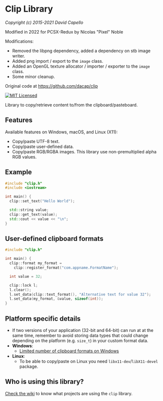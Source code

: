 # Clip Library
*Copyright (c) 2015-2021 David Capello*

Modified in 2022 for PCSX-Redux by Nicolas "Pixel" Noble

Modifications:
- Removed the libpng dependency, added a dependency on stb image writer.
- Added png import / export to the `image` class.
- Added an OpenGL texture allocator / importer / exporter to the `image` class.
- Some minor cleanup.

Original code at https://github.com/dacap/clip

[![MIT Licensed](https://img.shields.io/badge/license-MIT-blue.svg)](LICENSE.txt)

Library to copy/retrieve content to/from the clipboard/pasteboard.

## Features

Available features on Windows, macOS, and Linux (X11):

* Copy/paste UTF-8 text.
* Copy/paste user-defined data.
* Copy/paste RGB/RGBA images. This library use non-premultiplied alpha RGB values.

## Example

```cpp
#include "clip.h"
#include <iostream>

int main() {
  clip::set_text("Hello World");

  std::string value;
  clip::get_text(value);
  std::cout << value << "\n";
}
```

## User-defined clipboard formats

```cpp
#include "clip.h"

int main() {
  clip::format my_format =
    clip::register_format("com.appname.FormatName");

  int value = 32;

  clip::lock l;
  l.clear();
  l.set_data(clip::text_format(), "Alternative text for value 32");
  l.set_data(my_format, &value, sizeof(int));
}
```

## Platform specific details

* If two versions of your application (32-bit and 64-bit) can run at
  at the same time, remember to avoid storing data types that could
  change depending on the platform (e.g. `size_t`) in your custom
  format data.
* **Windows**:
  - [Limited number of clipboard formats on Windows](http://blogs.msdn.com/b/oldnewthing/archive/2015/03/19/10601208.aspx)
* **Linux**:
  - To be able to copy/paste on Linux you need `libx11-dev`/`libX11-devel` package.

## Who is using this library?

[Check the wiki](https://github.com/dacap/clip/wiki#who-is-using-clip)
to know what projects are using the `clip` library.
